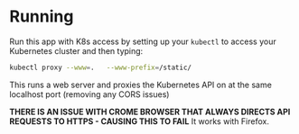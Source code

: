 # Running

Run this app with K8s access by setting up your `kubectl` to access your Kubernetes cluster and then typing:

```bash
kubectl proxy --www=.   --www-prefix=/static/
```

This runs a web server and proxies the Kubernetes API on at the same localhost port (removing any CORS issues)

**THERE IS AN ISSUE WITH CROME BROWSER THAT ALWAYS DIRECTS API REQUESTS TO HTTPS - CAUSING THIS TO FAIL** It works with Firefox.